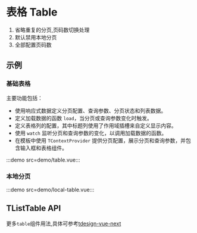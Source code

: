 # 表格 Table

1. 省略重复的分页,页码数切换处理
2. 默认禁用本地分页
3. 全部配置页码数

## 示例

### 基础表格

主要功能包括：
- 使用响应式数据定义分页配置、查询参数、分页状态和列表数据。
- 定义加载数据的函数 `load`，当分页或查询参数变化时触发。
- 定义表格列的配置，其中标题列使用了作用域插槽来自定义显示内容。
- 使用 `watch` 监听分页和查询参数的变化，以调用加载数据的函数。
- 在模板中使用 `TContextProvider` 提供分页配置，展示分页和查询参数，并包含输入框和表格组件。

:::demo src=demo/table.vue:::

### 本地分页

:::demo src=demo/local-table.vue:::

## TListTable API

<!--@include: @/../md/Table/Table.md-->

<!--@include: @/../md/table.md-->

更多`table`组件用法,具体可参考[tdesign-vue-next](https://tdesign.tencent.com/vue-next/components/table)


